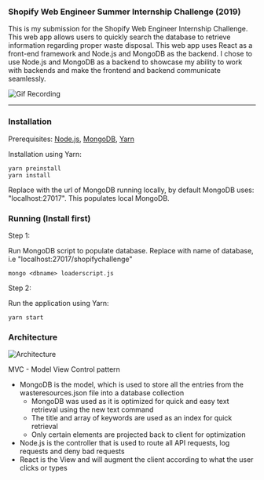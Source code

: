 ### Shopify Web Engineer Summer Internship Challenge (2019)

This is my submission for the Shopify Web Engineer Internship Challenge. This web app allows users to quickly search the database to retrieve information regarding proper waste disposal. This web app uses React as a front-end framework and Node.js and MongoDB as the backend. I chose to use Node.js and MongoDB as a backend to showcase my ability to work with backends and make the frontend and backend communicate seamlessly.

![Gif Recording](https://user-images.githubusercontent.com/25303677/51163075-83e40380-1866-11e9-9f22-78ca1f710e22.gif)

***

### Installation
Prerequisites:
[Node.js](https://nodejs.org/en/download/),
[MongoDB](https://www.mongodb.com/download-center/community),
[Yarn](https://www.npmjs.com/package/yarn)

Installation using Yarn:
```
yarn preinstall
yarn install
```
Replace <dbname> with the url of MongoDB running locally, by default MongoDB uses: "localhost:27017". This populates local MongoDB.

### Running (Install first)

Step 1:

Run MongoDB script to populate database. Replace <dbname> with name of database, i.e "localhost:27017/shopifychallenge"

```
mongo <dbname> loaderscript.js
```

Step 2:

Run the application using Yarn:

```
yarn start
```

### Architecture

![Architecture](https://user-images.githubusercontent.com/25303677/51163681-7c255e80-1868-11e9-837a-1d3be4a0ef47.png)

MVC - Model View Control pattern
  - MongoDB is the model, which is used to store all the entries from the wasteresources.json file into a database collection
    - MongoDB was used as it is optimized for quick and easy text retrieval using the new text command
    - The title and array of keywords are used as an index for quick retrieval
    - Only certain elements are projected back to client for optimization
  - Node.js is the controller that is used to route all API requests, log requests and deny bad requests
  - React is the View and will augment the client according to what the user clicks or types
